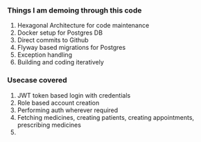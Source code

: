 ### Things I am demoing through this code

1. Hexagonal Architecture for code maintenance
2. Docker setup for Postgres DB
3. Direct commits to Github
4. Flyway based migrations for Postgres
5. Exception handling
6. Building and coding iteratively


### Usecase covered
1. JWT token based login with credentials
2. Role based account creation
3. Performing auth wherever required
4. Fetching medicines, creating patients, creating appointments, prescribing medicines
5. 